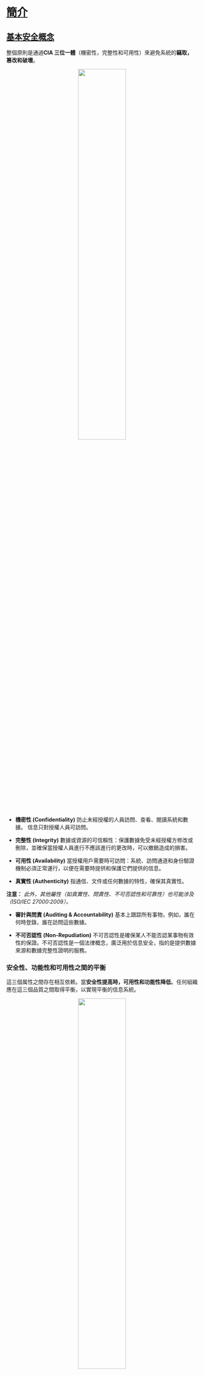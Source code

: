 # <u>簡介</u>

## <u> 基本安全概念 </u>
整個原則是通過**CIA 三位一體**（機密性，完整性和可用性）來避免系統的**竊取，篡改和破壞**。

<p align="center">
<img width="50%" src="https://i.ytimg.com/vi/AJTJN4wDBM8/hqdefault.jpg">
</p>

- **機密性 (Confidentiality)**
防止未經授權的人員訪問、查看、閱讀系統和數據。
信息只對授權人員可訪問。

- **完整性 (Integrity)**
數據或資源的可信賴性：保護數據免受未經授權方修改或刪除，並確保當授權人員進行不應該進行的更改時，可以撤銷造成的損害。

- **可用性 (Availability)**
當授權用戶需要時可訪問：系統、訪問通道和身份驗證機制必須正常運行，以便在需要時提供和保護它們提供的信息。

- **真實性 (Authenticity)**
指通信、文件或任何數據的特性，確保其真實性。

**注意：** *此外，其他屬性（如真實性、問責性、不可否認性和可靠性）也可能涉及（ISO/IEC 27000:2009）。*

- **審計與問責 (Auditing & Accountability)**
基本上跟踪所有事物，例如，誰在何時登錄，誰在訪問這些數據。

- **不可否認性 (Non-Repudiation)**
不可否認性是確保某人不能否認某事物有效性的保證。不可否認性是一個法律概念，廣泛用於信息安全，指的是提供數據來源和數據完整性證明的服務。

### **安全性、功能性和可用性之間的平衡**

這三個属性之間存在相互依赖。當**安全性提高時，可用性和功能性降低**。任何組織應在這三個品質之間取得平衡，以實現平衡的信息系統。

<p align="center">
<img width="50%" src="https://gist.githubusercontent.com/Samsar4/62886aac358c3d484a0ec17e8eb11266/raw/f14455ed4def635e1bc93b85657f43dbbf4a3127/triad2.png">
</p>

## <u>黑客類型</u>

<p align="center">
<img width="50%" src="https://www.simplilearn.com/ice9/free_resources_article_thumb/types-hacker.JPG">
</p>

> - **黑帽 (Black Hat)** - 尋求執行惡意活動的黑客。
> - **灰帽 (Gray Hat)** - 執行好的或壞的活動的黑客，但未獲得其所攻擊的組織的許可。
> - **白帽 (White Hat)** - 合法黑客；他們利用自己的技能通過在惡意黑客之前暴露漏洞來提高安全性。

**腳本小子/菜鳥 (Script Kiddie / Skiddies)** - 使用他人開發的惡意腳本或程序（例如 Web Shell）攻擊計算機系統和網絡，破壞網站的無技術人員。

**國家資助的黑客 (State-Sponsored Hacker)** - 受政府或相關實體雇傭的黑客。

**駭客活動家 (Hacktivist)** - 為某一事業而黑客；政治議程。

**自殺型黑客 (Suicide Hackers)** - 是不怕去監獄或面對任何形式懲罰的黑客；為完成任務而駭客。

**網絡恐怖分子 (Cyberterrorist)** - 受宗教或政治信仰驅使，制造恐懼或破壞性。

## <u>駭客術語</u>

- **駭客價值 (Hack value)** - 攻擊者眼中目標的感知價值或價值。
- **漏洞 (Vulnerability)** - 系統缺陷，系統上的弱點（在設計、實現等方面）。
- **威脅 (Threat)** - 利用漏洞。
- **漏洞利用 (Exploit)** - 漏洞利用是通過安全漏洞獲取系統訪問權限並利用漏洞謀取利益的一種方法。
- **有效負載 (Payload)** - 攻擊的組件；它是私人用戶文本的一部分，可能還包含諸如蠕蟲或病毒之類的惡意軟件，用於執行惡意操作；刪除數據、發送垃圾郵件或加密數據。
- **零日攻擊 (Zero-day attack)** - 在供應商知道或能夠修補漏洞之前發生的攻擊。
- **雛菊鏈 / 轉向 (Daisy Chaining / Pivotting)** - 它涉及獲取訪問網絡和/或計算機的權限，然後使用相同的信息獲取包含所需信息的多個網絡和計算機的訪問權限。
- **曝光私隱 (Doxxing)** - 通常出於惡意目的，公開有關個人的個人身份信息。
- **企業信息安全架構 (Enterprise Information Security Architecture, EISA)** - 通過過程、要求、原則和模型確定組織信息系統的結構和行為。

## <u> 威脅類別 </u>
* **網絡威脅 (Network Threats)**
  - 信息收集
  - 嗅探和竊聽
  - DNS/ARP中毒
  - MITM (中間人攻擊)
  - DoS/DDoS
  - 基於密碼的攻擊
  - 防火牆和IDS攻擊
  - 會話劫持

* **主機威脅 (Host Threats)**
  - 密碼破解
  - 惡意軟件攻擊
  - 足跡
  - 配置文件
  - 任意代碼執行
  - 背門訪問
  - 權限提升
  - 代碼執行

* **應用程序威脅 (Application Threats)**
  - 注入攻擊
  - 不正確的數據/輸入驗證
  - 不正確的錯誤處理和異常管理
  - 隱藏字段操縱
  - 破碎的會話管理
  - 密碼學問題
  - SQL注入
  - 網絡釣魚
  - 緩衝區溢出
  - 信息披露
  - 安全配置不當

## <u> 攻擊向量 </u>
*通過攻擊向量，駭客可以訪問主機，以便傳遞有效負載或惡意結果*

- **APT - 高級持續性威脅 (Advanced Persistent Threats)**
  - 高級持續性威脅是一個隱蔽的威脅行為者，通常是國家或國家支持的團體，它在未經授權的情況下訪問計算機網絡並在很長一段時間內未被檢測到；通常使用零日攻擊。
- **雲計算 / 雲技術 (Cloud computing / Cloud-based technologies)**
  - 一個客戶端應用程序雲中的漏洞可能允許攻擊者訪問其他客戶端的數據
- **病毒，蠕蟲和惡意軟件 (Viruses, worms, and malware)**
  - 病毒和蠕蟲是最普遍的網絡威脅，它們能在幾秒鐘內感染網絡。
- **勒索軟件 (Ransomware)**
  - 限制對計算機系統文件和文件夾的訪問，並要求向攻擊者支付網絡贖金以解除限制。
- **移動設備威脅 (Mobile Device threats)**
- **僵屍網絡 (Botnets)**
  - 由入侵者使用的大量受感染系統組成的網絡，用於執行各種網絡攻擊
- **內部攻擊 (Insider attacks)**
    - 不滿的員工可以從內部損壞資產。
    - 大量受感染的主機網絡。(用於DDoS攻擊)。

- **網絡釣魚攻擊 (Phishing attacks)**
- **Web應用程序威脅 (Web Application Threats)**
  - 包括SQL注入、XSS（跨站腳本攻擊）等攻擊。
- **物聯網威脅 (IoT Threats)**

## <u>攻擊類型</u>
### 1. 操作系統
*針對操作系統漏洞或內部的安全問題進行攻擊，例如訪客賬戶或默認密碼。*
>  - **向量**: 緩衝區溢出，協議實現，軟件缺陷，補丁級別，身份驗證方案
### 2. 應用程序層次
*針對編程代碼和軟件邏輯的攻擊。*
>  - **向量**: 緩衝區溢出，漏洞，XSS，DoS，SQL注入，MITM
### 3. 錯誤配置
*攻擊利用了由於不正確配置或默認配置而配置錯誤的系統。*

>  - **示例**: SQL用戶的不當權限；訪問列表允許所有
### 4. 縮放包裝代碼
*利用未打補丁或配置不當的軟件中的漏洞。*
>  - **示例**: 軟件1.0版本中的缺陷；CGI腳本示例中的缺陷；默認密碼
## <u>漏洞</u>

- **CVSS - 通用漏洞評分系統** [[+]](https://nvd.nist.gov/vuln-metrics/cvss)
  - 根據嚴重程度給出數值評分
  - ![cvss](https://3.bp.blogspot.com/-5V1cb_wTvsk/Wl78iF4Sd8I/AAAAAAAAF7U/KmK4pMXi54YworDgh4uI8aZtHgy0bbznQCLcBGAs/s1600/CVSS.png
  )
- **CVE – 通用漏洞和披露** [[+]](https://cve.mitre.org/)
  - 由MITRE維護的公開披露漏洞和披露列表。
  - ![cve](https://i0.wp.com/gbhackers.com/wp-content/uploads/2016/10/cve.png?resize=486%2C408&ssl=1)
- **NVD - 國家漏洞數據庫**  [[+]](https://nvd.nist.gov/)
  - 由NIST維護的數據庫，與MITRE CVE列表完全同步；美國政府漏洞存儲庫。

### 漏洞類別

- **錯誤配置** - 不正確地配置服務或應用程序
- **默認安裝** - 未更改默認情況下附帶的應用程序設置
- **緩衝區溢出** - 代碼執行漏洞
- **缺失補丁** - 未打補丁的系統
- **設計缺陷** - 系統設計中固有的缺陷，如加密和數據驗證
- **操作系統漏洞** - 特定於每個操作系統的漏洞
- **默認密碼** - 保留系統/應用程序附帶的默認密碼

## <u>滲透測試階段 (CEH)</u>
1. **攻擊前階段** - 偵查和收集數據。
2. **攻擊階段** - 嘗試穿透網路並執行攻擊。
3. **攻擊後階段** - 清理以將系統恢復到攻擊前狀態並提交報告。

> ⚠️ 對於考試，EC-Council 提供了他們自己的方法，這就是您需要的所有考試內容；如果您有興趣，可以在[這裡](https://owasp.org/www-project-web-security-testing-guide/latest/3-The_OWASP_Testing_Framework/1-Penetration_Testing_Methodologies)查看其他滲透測試方法；如果您正在學習成為一名專業的滲透測試者，除了認證內容之外，我建議使用 [OSSTMM](https://www.isecom.org/research.html)（開源安全測試方法手冊）。

## <u>五個道德駭客階段</u>

### 1. **偵查 (Reconnaissance)**
*收集有關不標的證據*；偵查有兩種類型：
- **被動偵查 (Passive Reconnaissance)**：在**不直接與系統交互**的情況下，獲取有關目標計算機和網絡的信息。
    - 例如：Google 搜索、公共記錄、新版本、社交媒體、Wardrive 掃描周圍的網路。
- **主動偵查 (Active Reconnaissance)**：涉及與目標直接互動。
    - 例如：給目標打電話、面試；可以將 Nmap、Nessus、OpenVAS、Nikto 和 Metasploit 等工具視為主動偵查。

### 2. **掃描和枚舉 (Scanning & Enumeration)**
*獲取有關目標的更深入信息。*
- 例如：網絡掃描、端口掃描、正在運行的服務版本。

### 3. **獲取訪問權限 (Gaining Access)**
*為了獲得系統訪問權限而發起攻擊。*
- 例如：可以在本地（離線）、局域網或互聯網上完成。
  - 例如(2)：偽裝以偽裝成合法用戶或不同系統的方式利用系統，他們可以向目標系統發送包含漏洞的數據包以利用漏洞。
  - 可以使用許多技術，例如命令注入、緩衝區溢出、DoS、暴力破解憑證、社交工程、配置錯誤等。

### 4. **維持訪問權限 (Maintaining Access)**
*實施措施以確保未來的訪問。*
- 例如：可以使用Rookit、特洛伊木馬、後門等。

### 5. **掩蓋痕跡 (Covering Tracks)**
*採取措施隱瞞成功和入侵行為；不被注意到。*
  - 例如：清除日誌；混淆特洛伊木馬或惡意後門程序。

在進行滲透測試時，道德黑客需要遵循這些階段以確保他們能夠成功地識別和利用目標系統的漏洞。在整個過程中，重要的是要遵循道德和法律準則，僅在獲得目標組織許可的情況下進行測試。

## 三種類型的主動防禦
- **惱人（Annoyance）**
  - 涉及追踪駭客並將其引入偽造的伺服器，浪費其時間，並使其容易被檢測。
- **歸屬（Attribution）**
  - 識別攻擊者；使用工具將攻擊的源追溯到特定位置，甚至是個別駭客。
- **攻擊（Attack）**
  - 這是最具爭議性的。要進行“反駭”，公司會訪問涉嫌駭客的計算機以刪除其數據，甚至進行報復。這兩個步驟都被認為是非法的。

## <u>資訊保證 (IA, Information Assurance) </u>
*指在使用、處理、存儲和傳輸資訊過程中，確保資訊和資訊系統的完整性、可用性、保密性和真實性。*

* **有助於實現 IA 的流程：**
  - 制定本地政策、流程和指南。
  - 設計網絡和用戶認證策略。
  - 識別網絡漏洞和威脅（漏洞評估概述網絡的安全狀態）。
  - 識別問題和資源需求。
  - 為確定的資源需求制定計劃。
  - 應用適當的 IA 控制。
  - 對資訊系統執行 C&A（認證與授權）過程有助於追踪漏洞並實施安全措施。
  - 向聯邦和私營組織的所有人員提供資訊保證培訓。

## <u>資訊安全管理計劃 (Information Security Management Program) </u>
*政策、流程、程序、標準和指南的組合，旨在確立所需的**資訊安全水平**。*

- 旨在確保業務在降低風險的狀態下運行。
- 涵蓋了與資訊安全相關的所有組織和運營流程及參與者。

![infosec](https://gist.githubusercontent.com/Samsar4/62886aac358c3d484a0ec17e8eb11266/raw/950220d4b802bb726fe84470c7a13055b056a621/infosec.jpg)

> ⚠️ **IA** 專注於風險評估、緩解方面；
> ⚠️ **資訊安全 (InfoSec)** 專注於實際實施安全措施以保護系統。

## <u>企業資訊安全架構 (EISA, Enterprise Information Security Architecture) </u>
*確定組織資訊系統結構和行為的要求、流程、原則和模型。*

* **EISA 的目標**：
  - 有助於監控和檢測網絡行為
  - 檢測並恢復安全漏洞
  - 組織資源的優先排序
  - 有助於對組織的 IT 資產進行風險評估
  - 在安全條款（如事件響應、災難恢復、事件關聯等）中納入成本考慮。

## <u>實體安全控制 (Physical Security Controls)</u> 

- **預防控制（Preventive control）**：阻止行為者執行威脅。
    - 例如：圍欄、伺服器鎖(Server lock)、防盜門等。

- **偵查控制（Detective control）**：識別行為者的威脅。
    - 例如：背景審查、閉路電視（CCTV）。

- **威懾控制（Deterrent control）**：阻止行為者**嘗試**威脅。
    - 例如：警告標誌。

- **恢復（Recovery）**：減輕已顯現威脅的影響。
    - 例如：備份。

- **補償控制（Compensating control）**：為上述任何功能提供替代解決方案。

*大部分的安全控制都是預防性階段控制*。

⚠️ **深度防禦（Defense in Depth）**：多層安全控制；在控制失效時提供冗餘。（例如：下面的圖片）

![defense-in-depth](https://www.fairwarning.com/wp-content/uploads/2019/03/Defense-in-Depth-for-Cloud-Security-Rainbow-Diagram.png)


### 安全控制類型

| 描述          | 示例                                      |
| ----------- | ---------------------------------------- |
| **實體**      | 警衛、燈光、攝像頭、滅火器、防洪設施                        |
| **管理**      | 信息安全培訓意識、政策、程序和指南                     |
| **技術**      | 入侵檢測/防禦系統（IDS/IPS）、防火牆、加密、智能卡、訪問控制列表 |

| 描述         | 示例                     |
| ---------- | ---------------------- |
| **預防性**     | 認證、警報鈴                |
| **偵查性**     | 審計、備份                 |
| **糾正性**     | 恢復操作                  |

## <u>風險管理 (Managing the Risk)</u>
**風險**可以定義為內部或外部負債可能損害、造成損失或產生其他負面影響的威脅或事件的發生概率。

### 風險矩陣

**風險矩陣**在**風險評估**期間用於通過考慮**概率或可能性**類別與**嚴重性**後果類別來確定風險等級。

- 這是一個簡單的機制，用於提高風險的可見性，並協助管理決策。

![matrix](https://paladinrisk.com.au/wp-content/uploads/2018/11/risk-1-1024x434.jpg)

### 風險管理
*是對風險的識別、評估和優先排序，然後協調和經濟地應用資源以最小化、監控和控制不幸事件的概率或影響，或最大化機會的實現。*

### 風險管理階段

<p align="center">
<img width="60%" src="http://informeanual.abengoa.com/export/sites/abengoa_ia/2010/resources/images/responsabilidad_social/C12ING/12.6.jpg" />
</p>

- **風險識別**
  - 識別內部和外部風險的來源、原因和後果。
- **風險評估**
  - 評估組織風險並提供風險可能性和影響的估計
- **風險處理**
  - 選擇並實施對已識別風險的適當控制
- **風險追踪**
  - 確保實施適當的控制來處理風險並識別新風險的可能性
- **風險審查**
  - 評估實施的風險管理策略的績效

### 威脅建模
這是一種風險評估方法，用於通過捕獲、組織和分析影響應用程序安全性的所有信息來分析應用程序的安全性。

1. 確定目標
    - 有助於確定後續步驟需要投入多少努力
2. 應用程序概述
    - **識別組件**、數據流和信任邊界
3. 分解應用程序
    - 找到**更多與威脅相關的詳細信息**
4. 識別威脅
    - 使用第2和3步獲得的信息，識別與您的控制場景和上下文相關的威脅
5. 識別漏洞
    - 使用漏洞類別**識別與所發現威脅相關的弱點**


---
目前翻譯至原文330行